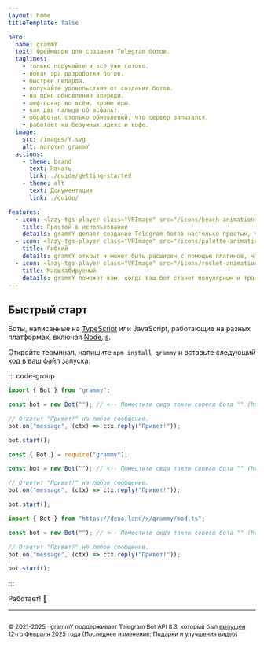 ```yaml
---
layout: home
titleTemplate: false

hero:
  name: grammY
  text: Фреймворк для создания Telegram ботов.
  taglines:
    - только подумайте и всё уже готово.
    - новая эра разработки ботов.
    - быстрее гепарда.
    - получайте удовольствие от создания ботов.
    - на одно обновление впереди.
    - шеф-повар во всём, кроме еды.
    - как два пальца об асфальт.
    - обработал столько обновлений, что сервер запыхался.
    - работает на безумных идеях и кофе.
  image:
    src: /images/Y.svg
    alt: логотип grammY
  actions:
    - theme: brand
      text: Начать
      link: ./guide/getting-started
    - theme: alt
      text: Документация
      link: ./guide/

features:
  - icon: <lazy-tgs-player class="VPImage" src="/icons/beach-animation.tgs"><img src="/icons/beach.svg" alt="анимация пляжа"></lazy-tgs-player>
    title: Простой в использовании
    details: grammY делает создание Telegram ботов настолько простым, что вы уже знаете, как это сделать.
  - icon: <lazy-tgs-player class="VPImage" src="/icons/palette-animation.tgs"><img src="/icons/palette.svg" alt="анимация палитры"></lazy-tgs-player>
    title: Гибкий
    details: grammY открыт и может быть расширен с помощью плагинов, чтобы точно соответствовать вашим потребностям.
  - icon: <lazy-tgs-player class="VPImage" src="/icons/rocket-animation.tgs"><img src="/icons/rocket.svg" alt="анимация ракеты"></lazy-tgs-player>
    title: Масштабируемый
    details: grammY поможет вам, когда ваш бот станет популярным и трафик возрастёт.
---
```


<!-- markdownlint-disable no-inline-html -->

## Быстрый старт

Боты, написанные на [TypeScript](https://www.typescriptlang.org) или JavaScript, работающие на разных платформах, включая [Node.js](https://nodejs.org).

Откройте терминал, напишите `npm install grammy` и вставьте следующий код в ваш файл запуска:

::: code-group

```ts [TypeScript]
import { Bot } from "grammy";

const bot = new Bot(""); // <-- Поместите сюда токен своего бота "" (https://t.me/BotFather)

// Ответит "Привет!" на любое сообщение.
bot.on("message", (ctx) => ctx.reply("Привет!"));

bot.start();
```

```js [JavaScript]
const { Bot } = require("grammy");

const bot = new Bot(""); // <-- Поместите сюда токен своего бота "" (https://t.me/BotFather)

// Ответит "Привет!" на любое сообщение.
bot.on("message", (ctx) => ctx.reply("Привет!"));

bot.start();
```

```ts [Deno]
import { Bot } from "https://deno.land/x/grammy/mod.ts";

const bot = new Bot(""); // <-- Поместите сюда токен своего бота "" (https://t.me/BotFather)

// Ответит "Привет!" на любое сообщение.
bot.on("message", (ctx) => ctx.reply("Привет!"));

bot.start();
```

:::

Работает! :tada:

<footer id="home-footer">

---

<ClientOnly>
  <ThankYou :s="[
    'Благодарим, ',
    '{name}',
    ', за вклад в grammY.',
    ', за создание grammY.']" />
</ClientOnly>

<div style="font-size: 0.75rem; display: flex; justify-content: center;">

© 2021-2025 &middot; grammY поддерживает Telegram Bot API 8.3, который был [выпущен](https://core.telegram.org/bots/api#february-12-2025) 12-го Февраля 2025 года
(Последнее изменение: Подарки и улучшения видео)

</div>
</footer>
